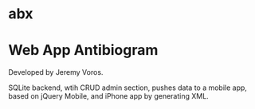 abx
===

Web App Antibiogram
=====

Developed by Jeremy Voros.

SQLite backend, wtih CRUD admin section, pushes data to a mobile app, based on jQuery Mobile, and iPhone app by generating XML.
